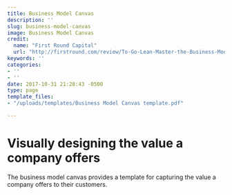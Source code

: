 ```yaml
---
title: Business Model Canvas
description: ''
slug: business-model-canvas
image: Business Model Canvas
credit:
  name: "First Round Capital"
  url: "http://firstround.com/review/To-Go-Lean-Master-the-Business-Model-Canvas/"
keywords: ''
categories:
- ''
- ''
date: 2017-10-31 21:28:43 -0500
type: page
template_files:
- "/uploads/templates/Business Model Canvas template.pdf"

---
```

# Visually designing the value a company offers

The business model canvas provides a template for capturing the value a company offers to their customers.
